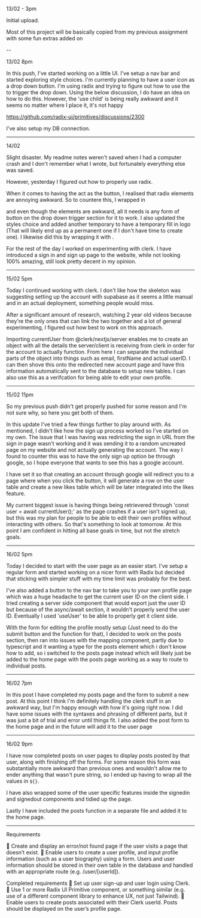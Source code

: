 13/02 - 3pm

Initial upload.

Most of this project will be basically copied from my previous assignment with some fun extras added on

--

13/02 8pm

In this push, I've started working on a little UI. I've setup a nav bar and started exploring style choices. I'm currently planning to have a user icon as a drop down button. I'm using radix and trying to figure out how to use the <Avatar> to trigger the drop down. Using the below discussion, I do have an idea on how to do this. However, the 'use child' is being really awkward and it seems no matter where I place it, it's not happy

https://github.com/radix-ui/primitives/discussions/2300

I've also setup my DB connection.

---

14/02

Slight disaster. My readme notes weren't saved when I had a computer crash and I don't remember what I wrote, but fortunately everything else was saved.

However, yesterday I figured out how to properly use radix.

When it comes to having the <Avatar> act as the button, I realised that radix elements are annoying awkward. So to countere this, I wrapped <Avatar> in <div role="button"> and even though the elements are awkward, all it needs is any form of button on the drop down trigger section for it to work. I also updated the styles choice and added another temporary <Avatar> to have a temporary fill in logo (That will likely end up as a permanent one if I don't have time to create one). I likewise did this by wrapping it with <Link>.

For the rest of the day I worked on experimenting with clerk. I have introduced a sign in and sign up page to the website, while not looking 100% amazing, still look pretty decent in my opinion.

---

15/02 5pm

Today I continued working with clerk. I don't like how the skeleton was suggesting setting up the account with supabase as it seems a little manual and in an actual deployment, something people would miss.

After a significant amount of research, watching 2 year old videos because they're the only ones that can link the two together and a lot of general experimenting, I figured out how best to work on this approach.

Importing currentUser from @clerk/nextjs/server enables me to create an object with all the details the server/client is receiving from clerk in order for the account to actually function. From here I can separate the individual parts of the object into things such as email, firstName and actual userID. I can then shove this onto the redirected new account page and have this information automatically sent to the database to setup new tables. I can also use this as a verifcation for being able to edit your own profile.

---

15/02 11pm

So my previous push didn't get properly pushed for some reason and I'm not sure why, so here you get both of them.

In this update I've tried a few things further to play around with. As mentioned, I didn't like how the sign up process worked so I've started on my own. The issue that I was having was rediricting the sign in URL from the sign in page wasn't working and it was sending it to a random uncreated page on my website and not actually generating the account. The way I found to counter this was to have the only sign up option be through google, so I hope everyone that wants to see this has a google account.

I have set it so that creating an account through google will redirect you to a page where when you click the button, it will generate a row on the user table and create a new likes table which will be later integrated into the likes feature.

My current biggest issue is having things being retrievered through 'const user = await currentUser();' as the page crashes if a user isn't signed up, but this was my plan for people to be able to edit their own profiles without interacting with others. So that's something to look at tomorrow. At this point I am confident in hitting all base goals in time, but not the stretch goals.

---

16/02 5pm

Today I decided to start with the user page as an easier start. I've setup a regular form and started working on a nicer form with Radix but decided that sticking with simpler stuff with my time limit was probably for the best.

I've also added a button to the nav bar to take you to your own profile page which was a huge headache to get the current user ID on the client side. I tried creating a server side component that would export just the user ID but because of the async/await section, it wouldn't properly send the user ID. Eventually I used 'useUser' to be able to properly get it client side.

With the form for editing the profile mostly setup (Just need to do the submit button and the function for that), I decided to work on the posts section, then ran into issues with the mapping component, partly due to typescript and it wanting a type for the posts element which i don't know how to add, so i switched to the posts page instead which will likely just be added to the home page with the posts page working as a way to route to individual posts.

---

16/02 7pm

In this post I have completed my posts page and the form to submit a new post. At this point I think I'm definitely handling the clerk stuff in an awkward way, but I'm happy enough with how it's going right now. I did have some issues with the syntaxes and phrasing of different parts, but it was just a bit of trial and error until things fit. I also added the post form to the home page and in the future will add it to the user page

---

16/02 9pm

I have now completed posts on user pages to display posts posted by that user, along with finishing off the forms. For some reason this form was substantially more awkward than previous ones and wouldn't allow me to ender anything that wasn't pure string, so I ended up having to wrap all the values in `${}`.

I have also wrapped some of the user specific features inside the signedin and signedout components and tidied up the page.

Lastly I have included the posts function in a separate file and added it to the home page.

---

Requirements

🎯 Create and display an error/not found page if the user visits a page that doesn’t exist.
🎯 Enable users to create a user profile, and input profile information (such as a user biography) using a form. Users and user information should be stored in their own table in the database and handled with an appropriate route (e.g. /user/[userId]).

Completed requirements
🎯 Set up user sign-up and user login using Clerk.
🎯 Use 1 or more Radix UI Primitive component, or something similar (e.g. use of a different component library to enhance UX, not just Tailwind).
🎯 Enable users to create posts associated with their Clerk userId. Posts should be displayed on the user’s profile page.
